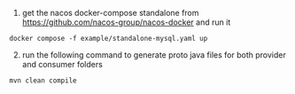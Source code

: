 1. get the nacos docker-compose standalone from https://github.com/nacos-group/nacos-docker and run it
```
docker compose -f example/standalone-mysql.yaml up

```

2. run the following command to generate proto java files for both provider and consumer folders

```
mvn clean compile
```
